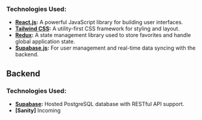 ### Technologies Used:

- **[React.js](https://reactjs.org/):** A powerful JavaScript library for building user interfaces.
- **[Tailwind CSS](https://tailwindcss.com/):** A utility-first CSS framework for styling and layout.
- **[Redux](https://redux.js.org/):** A state management library used to store favorites and handle global application state.
- **[Supabase.js](https://supabase.com/docs/reference/javascript):** For user management and real-time data syncing with the backend.

## Backend

### Technologies Used:

- **[Supabase](https://supabase.com):** Hosted PostgreSQL database with RESTful API support.
- **[Sanity]** Incoming
